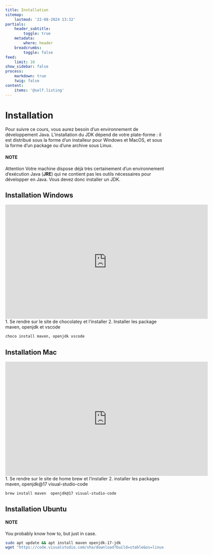 ```yaml
---
title: Installation
sitemap:
    lastmod: '22-08-2024 13:32'
partials:
    header_subtitle:
        toggle: true
    metadata:
        where: header
    breadcrumbs:
        toggle: false
feed:
    limit: 10
show_sidebar: false
process:
    markdown: true
    twig: false
content:
    items: '@self.listing'
---
```


# Installation

Pour suivre ce cours, vous aurez besoin d’un environnement de
développement Java. L’installation du JDK dépend de votre plate-forme :
il est distribué sous la forme d’un installeur pour Windows et MacOS,
et sous la forme d’un package ou d’une archive sous Linux.

#### NOTE
Attention
Votre machine dispose déjà très certainement d’un environnement
d’exécution Java (**JRE**) qui ne contient pas les outils nécessaires
pour développer en Java. Vous devez donc installer un JDK.

## Installation Windows

<iframe src="https://mediatheque.univ-paris1.fr/video/3269-l3-miage-installation-outils-windows/?is_iframe=true" width="640" height="360" style="padding: 0; margin: 0; border:0" allowfullscreen ></iframe>
1. Se rendre sur le site de chocolatey et l’installer
2. Installer les package maven, openjdk et vscode

```bash
choco install maven, openjdk vscode
```

## Installation Mac

<iframe src="https://mediatheque.univ-paris1.fr/video/3268-l3-miage-installation-outils-macos/?is_iframe=true" width="640" height="360" style="padding: 0; margin: 0; border:0" allowfullscreen ></iframe>
1. Se rendre sur le site de home brew et l’installer
2. installer les packages maven, openjdk@17 visual-studio-code

```bash
brew install maven  openjdk@17 visual-studio-code 
```

## Installation Ubuntu

#### NOTE
You probably know how to, but just in case.

```bash
sudo apt update && apt install maven openjdk-17-jdk
wget "https://code.visualstudio.com/sha/download?build=stable&os=linux-deb-x64" -O vscode.deb && sudo dpkg --install ./vscode.deb
```
